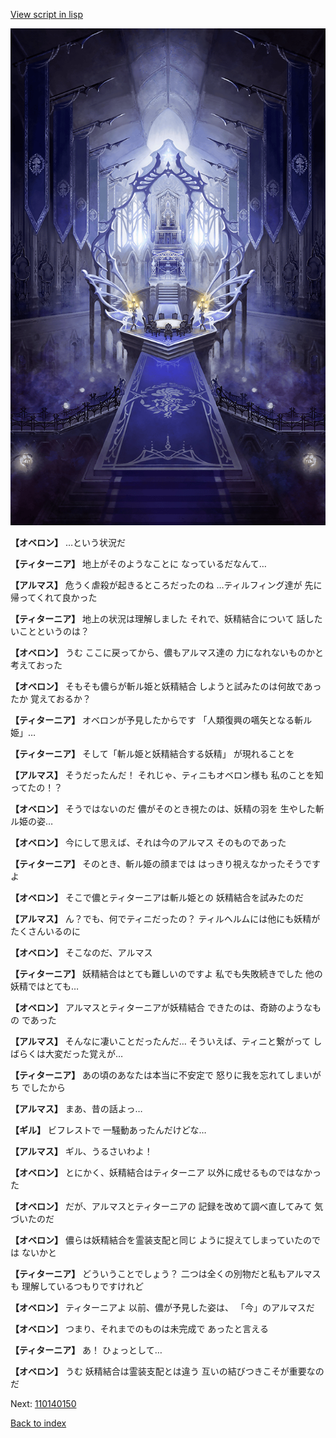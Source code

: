 [View script in lisp](../scripts/110140140.txt)

![pope_room.png](../images/backgrounds/pope_room.png)

**【オベロン】**
…という状況だ

**【ティターニア】**
地上がそのようなことに
なっているだなんて…

**【アルマス】**
危うく虐殺が起きるところだったのね
…ティルフィング達が
先に帰ってくれて良かった

**【ティターニア】**
地上の状況は理解しました
それで、妖精結合について
話したいことというのは？

**【オベロン】**
うむ
ここに戻ってから、儂もアルマス達の
力になれないものかと考えておった

**【オベロン】**
そもそも儂らが斬ル姫と妖精結合
しようと試みたのは何故であったか
覚えておるか？

**【ティターニア】**
オベロンが予見したからです
「人類復興の嚆矢となる斬ル姫」…

**【ティターニア】**
そして「斬ル姫と妖精結合する妖精」
が現れることを

**【アルマス】**
そうだったんだ！
それじゃ、ティニもオベロン様も
私のことを知ってたの！？

**【オベロン】**
そうではないのだ
儂がそのとき視たのは、妖精の羽を
生やした斬ル姫の姿…

**【オベロン】**
今にして思えば、それは今のアルマス
そのものであった

**【ティターニア】**
そのとき、斬ル姫の顔までは
はっきり視えなかったそうですよ

**【オベロン】**
そこで儂とティターニアは斬ル姫との
妖精結合を試みたのだ

**【アルマス】**
ん？でも、何でティニだったの？
ティルヘルムには他にも妖精が
たくさんいるのに

**【オベロン】**
そこなのだ、アルマス

**【ティターニア】**
妖精結合はとても難しいのですよ
私でも失敗続きでした
他の妖精ではとても…

**【オベロン】**
アルマスとティターニアが妖精結合
できたのは、奇跡のようなもの
であった

**【アルマス】**
そんなに凄いことだったんだ…
そういえば、ティニと繋がって
しばらくは大変だった覚えが…

**【ティターニア】**
あの頃のあなたは本当に不安定で
怒りに我を忘れてしまいがち
でしたから

**【アルマス】**
まあ、昔の話よっ…

**【ギル】**
ビフレストで
一騒動あったんだけどな…

**【アルマス】**
ギル、うるさいわよ！

**【オベロン】**
とにかく、妖精結合はティターニア
以外に成せるものではなかった

**【オベロン】**
だが、アルマスとティターニアの
記録を改めて調べ直してみて
気づいたのだ

**【オベロン】**
儂らは妖精結合を霊装支配と同じ
ように捉えてしまっていたのでは
ないかと

**【ティターニア】**
どういうことでしょう？
二つは全くの別物だと私もアルマスも
理解しているつもりですけれど

**【オベロン】**
ティターニアよ
以前、儂が予見した姿は、
「今」のアルマスだ

**【オベロン】**
つまり、それまでのものは未完成で
あったと言える

**【ティターニア】**
あ！
ひょっとして…

**【オベロン】**
うむ
妖精結合は霊装支配とは違う
互いの結びつきこそが重要なのだ

Next: [110140150](110140150.md)

[Back to index](index.md)
